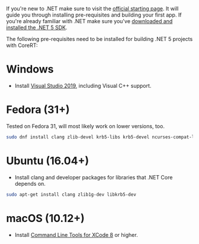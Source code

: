 If you're new to .NET make sure to visit the [official starting page](http://dotnet.github.io). It will guide you through installing pre-requisites and building your first app.
If you're already familiar with .NET make sure you've [downloaded and installed the .NET 5 SDK](https://www.microsoft.com/net/download/core).

The following pre-requisites need to be installed for building .NET 5 projects with CoreRT:

# Windows

* Install [Visual Studio 2019](https://visualstudio.microsoft.com/vs/community/), including Visual C++ support.

# Fedora (31+)

Tested on Fedora 31, will most likely work on lower versions, too.

```sh
sudo dnf install clang zlib-devel krb5-libs krb5-devel ncurses-compat-libs
```

# Ubuntu (16.04+)

* Install clang and developer packages for libraries that .NET Core depends on.

```sh
sudo apt-get install clang zlib1g-dev libkrb5-dev
```

# macOS (10.12+)

* Install [Command Line Tools for XCode 8](https://developer.apple.com/xcode/download/) or higher.

